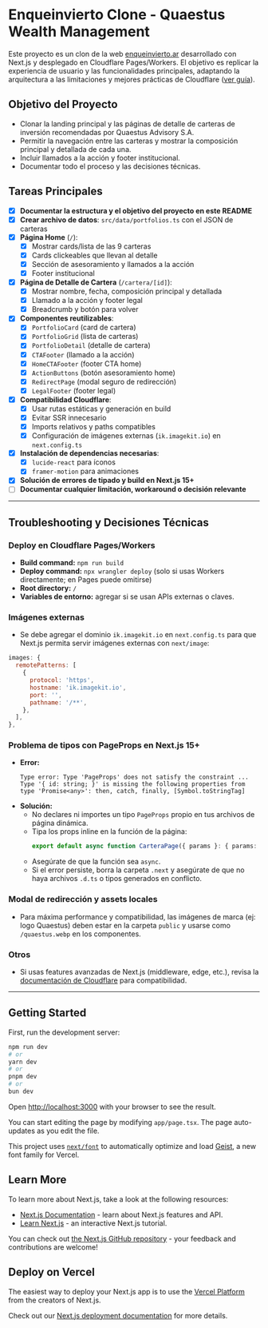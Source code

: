 # Enqueinvierto Clone - Quaestus Wealth Management

Este proyecto es un clon de la web [enqueinvierto.ar](https://enqueinvierto.ar/) desarrollado con Next.js y desplegado en Cloudflare Pages/Workers. El objetivo es replicar la experiencia de usuario y las funcionalidades principales, adaptando la arquitectura a las limitaciones y mejores prácticas de Cloudflare ([ver guía](https://developers.cloudflare.com/workers/frameworks/framework-guides/nextjs/)).

## Objetivo del Proyecto

- Clonar la landing principal y las páginas de detalle de carteras de inversión recomendadas por Quaestus Advisory S.A.
- Permitir la navegación entre las carteras y mostrar la composición principal y detallada de cada una.
- Incluir llamados a la acción y footer institucional.
- Documentar todo el proceso y las decisiones técnicas.

## Tareas Principales

- [x] **Documentar la estructura y el objetivo del proyecto en este README**
- [x] **Crear archivo de datos**: `src/data/portfolios.ts` con el JSON de carteras
- [x] **Página Home** (`/`):
  - [x] Mostrar cards/lista de las 9 carteras
  - [x] Cards clickeables que llevan al detalle
  - [x] Sección de asesoramiento y llamados a la acción
  - [x] Footer institucional
- [x] **Página de Detalle de Cartera** (`/cartera/[id]`):
  - [x] Mostrar nombre, fecha, composición principal y detallada
  - [x] Llamado a la acción y footer legal
  - [x] Breadcrumb y botón para volver
- [x] **Componentes reutilizables**:
  - [x] `PortfolioCard` (card de cartera)
  - [x] `PortfolioGrid` (lista de carteras)
  - [x] `PortfolioDetail` (detalle de cartera)
  - [x] `CTAFooter` (llamado a la acción)
  - [x] `HomeCTAFooter` (footer CTA home)
  - [x] `ActionButtons` (botón asesoramiento home)
  - [x] `RedirectPage` (modal seguro de redirección)
  - [x] `LegalFooter` (footer legal)
- [x] **Compatibilidad Cloudflare**:
  - [x] Usar rutas estáticas y generación en build
  - [x] Evitar SSR innecesario
  - [x] Imports relativos y paths compatibles
  - [x] Configuración de imágenes externas (`ik.imagekit.io`) en `next.config.ts`
- [x] **Instalación de dependencias necesarias**:
  - [x] `lucide-react` para íconos
  - [x] `framer-motion` para animaciones
- [x] **Solución de errores de tipado y build en Next.js 15+**
- [ ] **Documentar cualquier limitación, workaround o decisión relevante**

---

## Troubleshooting y Decisiones Técnicas

### Deploy en Cloudflare Pages/Workers
- **Build command:** `npm run build`
- **Deploy command:** `npx wrangler deploy` (solo si usas Workers directamente; en Pages puede omitirse)
- **Root directory:** `/`
- **Variables de entorno:** agregar si se usan APIs externas o claves.

### Imágenes externas
- Se debe agregar el dominio `ik.imagekit.io` en `next.config.ts` para que Next.js permita servir imágenes externas con `next/image`:

```js
images: {
  remotePatterns: [
    {
      protocol: 'https',
      hostname: 'ik.imagekit.io',
      port: '',
      pathname: '/**',
    },
  ],
},
```

### Problema de tipos con PageProps en Next.js 15+
- **Error:**
  ```
  Type error: Type 'PageProps' does not satisfy the constraint ...
  Type '{ id: string; }' is missing the following properties from type 'Promise<any>': then, catch, finally, [Symbol.toStringTag]
  ```
- **Solución:**
  - No declares ni importes un tipo `PageProps` propio en tus archivos de página dinámica.
  - Tipa los props inline en la función de la página:
    ```ts
    export default async function CarteraPage({ params }: { params: { id: string } }) { ... }
    ```
  - Asegúrate de que la función sea `async`.
  - Si el error persiste, borra la carpeta `.next` y asegúrate de que no haya archivos `.d.ts` o tipos generados en conflicto.

### Modal de redirección y assets locales
- Para máxima performance y compatibilidad, las imágenes de marca (ej: logo Quaestus) deben estar en la carpeta `public` y usarse como `/quaestus.webp` en los componentes.

### Otros
- Si usas features avanzadas de Next.js (middleware, edge, etc.), revisa la [documentación de Cloudflare](https://developers.cloudflare.com/workers/frameworks/framework-guides/nextjs/) para compatibilidad.

---

## Getting Started

First, run the development server:

```bash
npm run dev
# or
yarn dev
# or
pnpm dev
# or
bun dev
```

Open [http://localhost:3000](http://localhost:3000) with your browser to see the result.

You can start editing the page by modifying `app/page.tsx`. The page auto-updates as you edit the file.

This project uses [`next/font`](https://nextjs.org/docs/app/building-your-application/optimizing/fonts) to automatically optimize and load [Geist](https://vercel.com/font), a new font family for Vercel.

## Learn More

To learn more about Next.js, take a look at the following resources:

- [Next.js Documentation](https://nextjs.org/docs) - learn about Next.js features and API.
- [Learn Next.js](https://nextjs.org/learn) - an interactive Next.js tutorial.

You can check out [the Next.js GitHub repository](https://github.com/vercel/next.js) - your feedback and contributions are welcome!

## Deploy on Vercel

The easiest way to deploy your Next.js app is to use the [Vercel Platform](https://vercel.com/new?utm_medium=default-template&filter=next.js&utm_source=create-next-app&utm_campaign=create-next-app-readme) from the creators of Next.js.

Check out our [Next.js deployment documentation](https://nextjs.org/docs/app/building-your-application/deploying) for more details.
